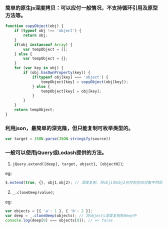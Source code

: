     
### 简单的原生js深度拷贝：可以应付一般情况，不支持循环引用及原型方法等。    
``` js
function copyObject(obj) {
    if (typeof obj !== 'object') {
        return obj;
    }
    if(obj instanceof Array) {
        var tempObject = [];
    } else {
        var tempObject = {};
    }
    for (var key in obj) {
        if (obj.hasOwnProperty(key)) {
            if(typeof obj[key] === 'object') {
                tempObject[key] = copyObject(obj[key]);
            } else {
                tempObject[key] = obj[key];
            }
        }
    }
    return tempObject;
}
```

### 利用json，最简单的深克隆，但只能复制可枚举类型的。

``` js
var target = JSON.parse(JSON.stringify(source))
```
###  一般可以使用jQuery或Lodash提供的方法。


1. `jQuery.extend([deep], target, object1, [objectN])`;  

eg:  
``` js
$.extend(true, {}, obj1,obj2); // 深度复制，将obj1和obj2合并到空白对象中然后返回该对象。
```
2. `_.cloneDeep(value)`;

eg: 
```js
var objects = [{ 'a': 1 }, { 'b': 2 }];
var deep = _.cloneDeep(objects); // 将objects深度复制到deep中
console.log(deep[0] === objects[0]); // => false
```